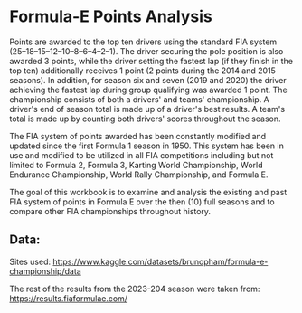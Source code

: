 # Formula-E Points Analysis

Points are awarded to the top ten drivers using the standard FIA system (25–18–15–12–10–8–6–4–2–1). The driver securing the pole position is also awarded 3 points, while the driver setting the fastest lap (if they finish in the top ten) additionally receives 1 point (2 points during the 2014 and 2015 seasons). In addition, for season six and seven (2019 and 2020) the driver achieving the fastest lap during group qualifying was awarded 1 point. The championship consists of both a drivers' and teams' championship. A driver's end of season total is made up of a driver's best results. A team's total is made up by counting both drivers' scores throughout the season.

The FIA system of points awarded has been constantly modified and updated since the first Formula 1 season in 1950. This system has been in use and modified to be utilized in all FIA competitions including but not limited to Formula 2, Formula 3, Karting World Championship, World Endurance Championship, World Rally Championship, and Formula E.

The goal of this workbook is to examine and analysis the existing and past FIA system of points in Formula E over the then (10) full seasons and to compare other FIA championships throughout history.

## Data:

Sites used:
https://www.kaggle.com/datasets/brunopham/formula-e-championship/data

The rest of the results from the 2023-204 season were taken from:
https://results.fiaformulae.com/
 
